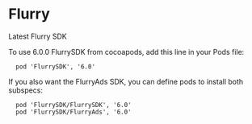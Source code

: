 Flurry
======

Latest Flurry SDK

To use 6.0.0 FlurrySDK from cocoapods, add this line in your Pods file:

```
  pod 'FlurrySDK', '6.0'
```


If you also want the FlurryAds SDK, you can define pods to install both subspecs:

```
  pod 'FlurrySDK/FlurrySDK', '6.0'
  pod 'FlurrySDK/FlurryAds', '6.0'
```
